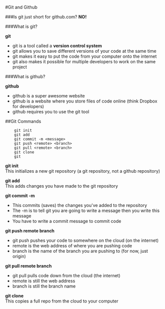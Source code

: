 #Git and Github

###Is git just short for github.com?
**NO!**

###What is git?

**git**
- git is a tool called a **version control system**
- git allows you to save different versions of your code at the same time
- git makes it easy to put the code from your computer onto the internet
- git also makes it possible for multiple developers to work on the same project

###What is github?

**github**
- github is a super awesome website
- github is a website where you store files of code online (think Dropbox for developers)
- github requires you to use the git tool

##Git Commands

		git init
		git add
		git commit -m <message>
		git push <remote> <branch>
		git pull <remote> <branch>
		git clone
		git 

**git init**  
This initializes a new git repository (a git repository, not a github repository)

**git add**  
This adds changes you have made to the git repository

**git commit -m**
- This commits (saves) the changes you've added to the repository
- The -m is to tell git you are going to write a message then you write this message
- You have to write a commit message to commit code

**git push remote branch**
- git push pushes your code to somewhere on the cloud (on the internet)
- remote is the web address of where you are pushing code
- branch is the name of the branch you are pushing to (for now, just origin)

**git pull remote branch**
- git pull pulls code down from the cloud (the internet)
- remote is still the web address
- branch is still the branch name

**git clone**  
This copies a full repo from the cloud to your computer



